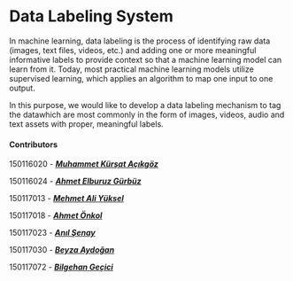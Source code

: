 # Data Labeling System

In machine learning, data labeling is the process of identifying raw data (images, text files, videos, etc.) and adding one or more meaningful informative labels to provide context so that a machine learning model can learn from it. Today, most practical machine learning models utilize supervised learning, which applies an algorithm to map one input to one output.

In this purpose, we would like to develop a data labeling mechanism to tag the datawhich are most commonly in the form of images, videos, audio and text assets with proper, meaningful labels.
  
#### Contributors  

150116020 - __*[Muhammet Kürşat Açıkgöz](https://github.com/kursatacikgoz)*__

150116024 - __*[Ahmet Elburuz Gürbüz](https://github.com/ElburuzGurbuz)*__ 

150117013 - __*[Mehmet Ali Yüksel](https://github.com/mehmetaliyuksel)*__

150117018 - __*[Ahmet Önkol](https://github.com/onkolahmet)*__

150117023 - __*[Anıl Şenay](https://github.com/anilsenay)*__

150117030 - __*[Beyza Aydoğan](https://github.com/beyzaaydogan)*__

150117072 - __*[Bilgehan Geçici](https://github.com/bilgehangecici)*__

